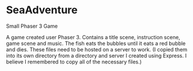 # SeaAdventure
Small Phaser 3 Game

A game created user Phaser 3. Contains a title scene, instruction scene, game scene and music. The fish eats the bubbles until it eats a red bubble and dies. These files need to be hosted on a server to work. (I copied them into its own directory from a directory and server I created using Express. I believe I remembered to copy all of the necessary files.)
